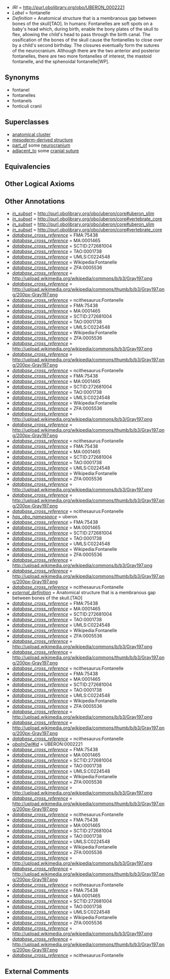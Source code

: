  * *IRI* = http://purl.obolibrary.org/obo/UBERON_0002221
 * *Label* = fontanelle
 * *Definition* = Anatomical structure that is a membranous gap between bones of the skull[TAO]. In humans: Fontanelles are soft spots on a baby's head which, during birth, enable the bony plates of the skull to flex, allowing the child's head to pass through the birth canal. The ossification of the bones of the skull cause the fontanelles to close over by a child's second birthday. The closures eventually form the sutures of the neurocranium. Although there are the two anterior and posterior fontanelles, there are two more fontanelles of interest, the mastoid fontanelle, and the sphenoidal fontanelle[WP].

## Synonyms

 * fontanel
 * fontanelles
 * fontanels
 * fonticuli cranii

## Superclasses

 * [anatomical cluster](../../UBERON/77/UBERON_0000477.md)
 * [mesoderm-derived structure](../../UBERON/20/UBERON_0004120.md)
 * [part_of](../../BFO/50/BFO_0000050.md) some [neurocranium](../../UBERON/03/UBERON_0001703.md)
 * [adjacent_to](../../RO/20/RO_0002220.md) some [cranial suture](../../UBERON/85/UBERON_0003685.md)

## Equivalencies


## Other Logical Axioms


## Other Annotations

 * *[in_subset](../../et/oboInOwl#inSubset.md)* = http://purl.obolibrary.org/obo/uberon/core#uberon_slim
 * *[in_subset](../../et/oboInOwl#inSubset.md)* = http://purl.obolibrary.org/obo/uberon/core#vertebrate_core
 * *[in_subset](../../et/oboInOwl#inSubset.md)* = http://purl.obolibrary.org/obo/uberon/core#uberon_slim
 * *[in_subset](../../et/oboInOwl#inSubset.md)* = http://purl.obolibrary.org/obo/uberon/core#vertebrate_core
 * *[database_cross_reference](../../ef/oboInOwl#hasDbXref.md)* = FMA:75438
 * *[database_cross_reference](../../ef/oboInOwl#hasDbXref.md)* = MA:0001465
 * *[database_cross_reference](../../ef/oboInOwl#hasDbXref.md)* = SCTID:272681004
 * *[database_cross_reference](../../ef/oboInOwl#hasDbXref.md)* = TAO:0001738
 * *[database_cross_reference](../../ef/oboInOwl#hasDbXref.md)* = UMLS:C0224548
 * *[database_cross_reference](../../ef/oboInOwl#hasDbXref.md)* = Wikipedia:Fontanelle
 * *[database_cross_reference](../../ef/oboInOwl#hasDbXref.md)* = ZFA:0005536
 * *[database_cross_reference](../../ef/oboInOwl#hasDbXref.md)* = http://upload.wikimedia.org/wikipedia/commons/b/b3/Gray197.png
 * *[database_cross_reference](../../ef/oboInOwl#hasDbXref.md)* = http://upload.wikimedia.org/wikipedia/commons/thumb/b/b3/Gray197.png/200px-Gray197.png
 * *[database_cross_reference](../../ef/oboInOwl#hasDbXref.md)* = ncithesaurus:Fontanelle
 * *[database_cross_reference](../../ef/oboInOwl#hasDbXref.md)* = FMA:75438
 * *[database_cross_reference](../../ef/oboInOwl#hasDbXref.md)* = MA:0001465
 * *[database_cross_reference](../../ef/oboInOwl#hasDbXref.md)* = SCTID:272681004
 * *[database_cross_reference](../../ef/oboInOwl#hasDbXref.md)* = TAO:0001738
 * *[database_cross_reference](../../ef/oboInOwl#hasDbXref.md)* = UMLS:C0224548
 * *[database_cross_reference](../../ef/oboInOwl#hasDbXref.md)* = Wikipedia:Fontanelle
 * *[database_cross_reference](../../ef/oboInOwl#hasDbXref.md)* = ZFA:0005536
 * *[database_cross_reference](../../ef/oboInOwl#hasDbXref.md)* = http://upload.wikimedia.org/wikipedia/commons/b/b3/Gray197.png
 * *[database_cross_reference](../../ef/oboInOwl#hasDbXref.md)* = http://upload.wikimedia.org/wikipedia/commons/thumb/b/b3/Gray197.png/200px-Gray197.png
 * *[database_cross_reference](../../ef/oboInOwl#hasDbXref.md)* = ncithesaurus:Fontanelle
 * *[database_cross_reference](../../ef/oboInOwl#hasDbXref.md)* = FMA:75438
 * *[database_cross_reference](../../ef/oboInOwl#hasDbXref.md)* = MA:0001465
 * *[database_cross_reference](../../ef/oboInOwl#hasDbXref.md)* = SCTID:272681004
 * *[database_cross_reference](../../ef/oboInOwl#hasDbXref.md)* = TAO:0001738
 * *[database_cross_reference](../../ef/oboInOwl#hasDbXref.md)* = UMLS:C0224548
 * *[database_cross_reference](../../ef/oboInOwl#hasDbXref.md)* = Wikipedia:Fontanelle
 * *[database_cross_reference](../../ef/oboInOwl#hasDbXref.md)* = ZFA:0005536
 * *[database_cross_reference](../../ef/oboInOwl#hasDbXref.md)* = http://upload.wikimedia.org/wikipedia/commons/b/b3/Gray197.png
 * *[database_cross_reference](../../ef/oboInOwl#hasDbXref.md)* = http://upload.wikimedia.org/wikipedia/commons/thumb/b/b3/Gray197.png/200px-Gray197.png
 * *[database_cross_reference](../../ef/oboInOwl#hasDbXref.md)* = ncithesaurus:Fontanelle
 * *[database_cross_reference](../../ef/oboInOwl#hasDbXref.md)* = FMA:75438
 * *[database_cross_reference](../../ef/oboInOwl#hasDbXref.md)* = MA:0001465
 * *[database_cross_reference](../../ef/oboInOwl#hasDbXref.md)* = SCTID:272681004
 * *[database_cross_reference](../../ef/oboInOwl#hasDbXref.md)* = TAO:0001738
 * *[database_cross_reference](../../ef/oboInOwl#hasDbXref.md)* = UMLS:C0224548
 * *[database_cross_reference](../../ef/oboInOwl#hasDbXref.md)* = Wikipedia:Fontanelle
 * *[database_cross_reference](../../ef/oboInOwl#hasDbXref.md)* = ZFA:0005536
 * *[database_cross_reference](../../ef/oboInOwl#hasDbXref.md)* = http://upload.wikimedia.org/wikipedia/commons/b/b3/Gray197.png
 * *[database_cross_reference](../../ef/oboInOwl#hasDbXref.md)* = http://upload.wikimedia.org/wikipedia/commons/thumb/b/b3/Gray197.png/200px-Gray197.png
 * *[database_cross_reference](../../ef/oboInOwl#hasDbXref.md)* = ncithesaurus:Fontanelle
 * *[has_obo_namespace](../../ce/oboInOwl#hasOBONamespace.md)* = uberon
 * *[database_cross_reference](../../ef/oboInOwl#hasDbXref.md)* = FMA:75438
 * *[database_cross_reference](../../ef/oboInOwl#hasDbXref.md)* = MA:0001465
 * *[database_cross_reference](../../ef/oboInOwl#hasDbXref.md)* = SCTID:272681004
 * *[database_cross_reference](../../ef/oboInOwl#hasDbXref.md)* = TAO:0001738
 * *[database_cross_reference](../../ef/oboInOwl#hasDbXref.md)* = UMLS:C0224548
 * *[database_cross_reference](../../ef/oboInOwl#hasDbXref.md)* = Wikipedia:Fontanelle
 * *[database_cross_reference](../../ef/oboInOwl#hasDbXref.md)* = ZFA:0005536
 * *[database_cross_reference](../../ef/oboInOwl#hasDbXref.md)* = http://upload.wikimedia.org/wikipedia/commons/b/b3/Gray197.png
 * *[database_cross_reference](../../ef/oboInOwl#hasDbXref.md)* = http://upload.wikimedia.org/wikipedia/commons/thumb/b/b3/Gray197.png/200px-Gray197.png
 * *[database_cross_reference](../../ef/oboInOwl#hasDbXref.md)* = ncithesaurus:Fontanelle
 * *[external_definition](../../UBPROP/01/UBPROP_0000001.md)* = Anatomical structure that is a membranous gap between bones of the skull.[TAO]
 * *[database_cross_reference](../../ef/oboInOwl#hasDbXref.md)* = FMA:75438
 * *[database_cross_reference](../../ef/oboInOwl#hasDbXref.md)* = MA:0001465
 * *[database_cross_reference](../../ef/oboInOwl#hasDbXref.md)* = SCTID:272681004
 * *[database_cross_reference](../../ef/oboInOwl#hasDbXref.md)* = TAO:0001738
 * *[database_cross_reference](../../ef/oboInOwl#hasDbXref.md)* = UMLS:C0224548
 * *[database_cross_reference](../../ef/oboInOwl#hasDbXref.md)* = Wikipedia:Fontanelle
 * *[database_cross_reference](../../ef/oboInOwl#hasDbXref.md)* = ZFA:0005536
 * *[database_cross_reference](../../ef/oboInOwl#hasDbXref.md)* = http://upload.wikimedia.org/wikipedia/commons/b/b3/Gray197.png
 * *[database_cross_reference](../../ef/oboInOwl#hasDbXref.md)* = http://upload.wikimedia.org/wikipedia/commons/thumb/b/b3/Gray197.png/200px-Gray197.png
 * *[database_cross_reference](../../ef/oboInOwl#hasDbXref.md)* = ncithesaurus:Fontanelle
 * *[database_cross_reference](../../ef/oboInOwl#hasDbXref.md)* = FMA:75438
 * *[database_cross_reference](../../ef/oboInOwl#hasDbXref.md)* = MA:0001465
 * *[database_cross_reference](../../ef/oboInOwl#hasDbXref.md)* = SCTID:272681004
 * *[database_cross_reference](../../ef/oboInOwl#hasDbXref.md)* = TAO:0001738
 * *[database_cross_reference](../../ef/oboInOwl#hasDbXref.md)* = UMLS:C0224548
 * *[database_cross_reference](../../ef/oboInOwl#hasDbXref.md)* = Wikipedia:Fontanelle
 * *[database_cross_reference](../../ef/oboInOwl#hasDbXref.md)* = ZFA:0005536
 * *[database_cross_reference](../../ef/oboInOwl#hasDbXref.md)* = http://upload.wikimedia.org/wikipedia/commons/b/b3/Gray197.png
 * *[database_cross_reference](../../ef/oboInOwl#hasDbXref.md)* = http://upload.wikimedia.org/wikipedia/commons/thumb/b/b3/Gray197.png/200px-Gray197.png
 * *[database_cross_reference](../../ef/oboInOwl#hasDbXref.md)* = ncithesaurus:Fontanelle
 * *[oboInOwl#id](../../id/oboInOwl#id.md)* = UBERON:0002221
 * *[database_cross_reference](../../ef/oboInOwl#hasDbXref.md)* = FMA:75438
 * *[database_cross_reference](../../ef/oboInOwl#hasDbXref.md)* = MA:0001465
 * *[database_cross_reference](../../ef/oboInOwl#hasDbXref.md)* = SCTID:272681004
 * *[database_cross_reference](../../ef/oboInOwl#hasDbXref.md)* = TAO:0001738
 * *[database_cross_reference](../../ef/oboInOwl#hasDbXref.md)* = UMLS:C0224548
 * *[database_cross_reference](../../ef/oboInOwl#hasDbXref.md)* = Wikipedia:Fontanelle
 * *[database_cross_reference](../../ef/oboInOwl#hasDbXref.md)* = ZFA:0005536
 * *[database_cross_reference](../../ef/oboInOwl#hasDbXref.md)* = http://upload.wikimedia.org/wikipedia/commons/b/b3/Gray197.png
 * *[database_cross_reference](../../ef/oboInOwl#hasDbXref.md)* = http://upload.wikimedia.org/wikipedia/commons/thumb/b/b3/Gray197.png/200px-Gray197.png
 * *[database_cross_reference](../../ef/oboInOwl#hasDbXref.md)* = ncithesaurus:Fontanelle
 * *[database_cross_reference](../../ef/oboInOwl#hasDbXref.md)* = FMA:75438
 * *[database_cross_reference](../../ef/oboInOwl#hasDbXref.md)* = MA:0001465
 * *[database_cross_reference](../../ef/oboInOwl#hasDbXref.md)* = SCTID:272681004
 * *[database_cross_reference](../../ef/oboInOwl#hasDbXref.md)* = TAO:0001738
 * *[database_cross_reference](../../ef/oboInOwl#hasDbXref.md)* = UMLS:C0224548
 * *[database_cross_reference](../../ef/oboInOwl#hasDbXref.md)* = Wikipedia:Fontanelle
 * *[database_cross_reference](../../ef/oboInOwl#hasDbXref.md)* = ZFA:0005536
 * *[database_cross_reference](../../ef/oboInOwl#hasDbXref.md)* = http://upload.wikimedia.org/wikipedia/commons/b/b3/Gray197.png
 * *[database_cross_reference](../../ef/oboInOwl#hasDbXref.md)* = http://upload.wikimedia.org/wikipedia/commons/thumb/b/b3/Gray197.png/200px-Gray197.png
 * *[database_cross_reference](../../ef/oboInOwl#hasDbXref.md)* = ncithesaurus:Fontanelle
 * *[database_cross_reference](../../ef/oboInOwl#hasDbXref.md)* = FMA:75438
 * *[database_cross_reference](../../ef/oboInOwl#hasDbXref.md)* = MA:0001465
 * *[database_cross_reference](../../ef/oboInOwl#hasDbXref.md)* = SCTID:272681004
 * *[database_cross_reference](../../ef/oboInOwl#hasDbXref.md)* = TAO:0001738
 * *[database_cross_reference](../../ef/oboInOwl#hasDbXref.md)* = UMLS:C0224548
 * *[database_cross_reference](../../ef/oboInOwl#hasDbXref.md)* = Wikipedia:Fontanelle
 * *[database_cross_reference](../../ef/oboInOwl#hasDbXref.md)* = ZFA:0005536
 * *[database_cross_reference](../../ef/oboInOwl#hasDbXref.md)* = http://upload.wikimedia.org/wikipedia/commons/b/b3/Gray197.png
 * *[database_cross_reference](../../ef/oboInOwl#hasDbXref.md)* = http://upload.wikimedia.org/wikipedia/commons/thumb/b/b3/Gray197.png/200px-Gray197.png
 * *[database_cross_reference](../../ef/oboInOwl#hasDbXref.md)* = ncithesaurus:Fontanelle

## External Comments

